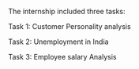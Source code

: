 The internship included three tasks:

Task 1:
Customer Personality analysis

Task 2:
Unemployment in India

Task 3:
Employee salary Analysis
